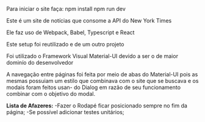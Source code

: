 Para iniciar o site faça:
npm install
npm run dev

Este é um site de notícias que consome a API do New York Times

Ele faz uso de Webpack, Babel, Typescript e React

Este setup foi reutilizado e de um outro projeto

Foi utilizado o Framework Visual Material-UI devido a ser o de maior dominío do desenvolvedor

A navegação entre páginas foi feita por meio de abas do Material-UI pois as mesmas
possuiam um estilo que combinava com o site que se buscava e os modais foram feitos usan-
do Dialog em razão de seu funcionamento combinar com o objetivo do modal.



**Lista de Afazeres:**
-Fazer o Rodapé ficar posicionado sempre no fim da página;
-Se possível adicionar testes unitários;